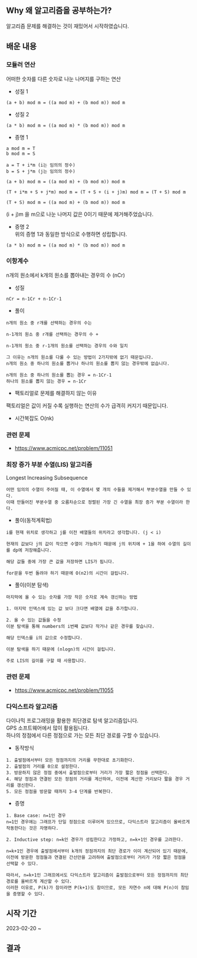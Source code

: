 ## Why 왜 알고리즘을 공부하는가?
알고리즘 문제를 해결하는 것이 재밌어서 시작하였습니다.

## 배운 내용


### 모듈러 연산
어떠한 숫자를 다른 숫자로 나눈 나머지를 구하는 연산    
- 성질 1
```
(a + b) mod m = ((a mod m) + (b mod m)) mod m
```

- 성질 2
```
(a * b) mod m = ((a mod m) * (b mod m)) mod m
```

- 증명 1
```
a mod m = T       
b mod m = S       

a = T + i*m (i는 임의의 정수)          
b = S + j*m (j는 임의의 정수)   

(a + b) mod m = ((a mod m) + (b mod m)) mod m

(T + i*m + S + j*m) mod m = (T + S + (i + j)m) mod m = (T + S) mod m

(T + S) mod m = ((a mod m) + (b mod m)) mod m
```
(i + j)m 을 m으로 나눈 나머지 값은 0이기 때문에 제거해주었습니다.

- 증명 2         
위의 증명 1과 동일한 방식으로 수행하면 성립합니다.

```
(a * b) mod m = ((a mod m) * (b mod m)) mod m
```


### 이항계수
n개의 원소에서 k개의 원소를 뽑아내는 경우의 수 (nCr)

- 성질
```
nCr = n-1Cr + n-1Cr-1
```

- 풀이
```
n개의 원소 중 r개를 선택하는 경우의 수는 

n-1개의 원소 중 r개를 선택하는 경우의 수 +

n-1개의 원소 중 r-1개의 원소를 선택하는 경우의 수와 일치

그 이유는 n개의 원소를 다룰 수 있는 방법이 2가지밖에 없기 때문입니다.
n개의 원소 중 하나의 원소를 뽑거나 하나의 원소를 뽑지 않는 경우밖에 없습니다.

n개의 원소 중 하나의 원소를 뽑는 경우 = n-1Cr-1
하나의 원소를 뽑지 않는 경우 = n-1Cr
```

- 팩토리얼로 문제를 해결하지 않는 이유

팩토리얼은 값이 커질 수록 실행하는 연산의 수가 급격히 커지기 때문입니다.

- 시간복잡도
O(nk)

### 관련 문제
- https://www.acmicpc.net/problem/11051


### 최장 증가 부분 수열(LIS) 알고리즘
Longest Increasing Subsequence     
```
어떤 임의의 수열이 주어질 때, 이 수열에서 몇 개의 수들을 제거해서 부분수열을 만들 수 있다. 
이때 만들어진 부분수열 중 오름차순으로 정렬된 가장 긴 수열을 최장 증가 부분 수열이라 한다.
```

- 풀이(동적계획법)
```
i를 현재 위치로 생각하고 j를 이전 배열들의 위치라고 생각합니다. (j < i)

현재의 값보다 j의 값이 작으면 수열이 가능하기 때문에 j의 위치에 + 1을 하여 수열의 길이를 dp에 저장해줍니다.

해당 값들 중에 가장 큰 값을 저장하면 LIS가 됩니다.

for문을 두번 돌려야 하기 때문에 O(n2)의 시간이 걸립니다.
```

- 풀이(이분 탐색)
```
마지막에 올 수 있는 숫자를 가장 작은 숫자로 계속 갱신하는 방법

1. 마지막 인덱스에 있는 값 보다 크다면 배열에 값을 추가합니다.

2. 올 수 있는 값들을 수정
이분 탐색을 통해 numbers의 i번째 값보다 작거나 같은 경우를 찾습니다.

해당 인덱스를 i의 값으로 수정합니다.

이분 탐색을 하기 때문에 (nlogn)의 시간이 걸립니다.

주로 LIS의 길이를 구할 때 사용합니다.
```

### 관련 문제
- https://www.acmicpc.net/problem/11055

### 다익스트라 알고리즘
다이나믹 프로그래밍을 활용한 최단경로 탐색 알고리즘입니다.       
GPS 소프트웨어에서 많이 활용됩니다.       
하나의 정점에서 다른 정점으로 가는 모든 최단 경로를 구할 수 있습니다.          

- 동작방식
```
1. 출발점에서부터 모든 정점까지의 거리를 무한대로 초기화한다.
2. 출발점의 거리를 0으로 설정한다.
3. 방문하지 않은 정점 중에서 출발점으로부터 거리가 가장 짧은 정점을 선택한다.
4. 해당 정점과 연결된 모든 정점의 거리를 계산하여, 이전에 계산한 거리보다 짧을 경우 거리를 갱신한다.
5. 모든 정점을 방문할 때까지 3-4 단계를 반복한다.
```

- 증명
```
1. Base case: n=1인 경우
n=1인 경우에는 그래프가 단일 정점으로 이루어져 있으므로, 다익스트라 알고리즘이 올바르게 작동한다는 것은 자명하다.

2. Inductive step: n=k인 경우가 성립한다고 가정하고, n=k+1인 경우를 고려한다.

n=k+1인 경우에 출발점에서부터 k개의 정점까지의 최단 경로가 이미 계산되어 있기 때문에, 
이전에 방문한 정점들과 연결된 간선만을 고려하여 출발점으로부터 거리가 가장 짧은 정점을 선택할 수 있다.

따라서, n=k+1인 그래프에서도 다익스트라 알고리즘이 출발점으로부터 모든 정점까지의 최단 경로를 올바르게 계산할 수 있다. 
이러한 이유로, P(k)가 참이라면 P(k+1)도 참이므로, 모든 자연수 n에 대해 P(n)이 참임을 증명할 수 있다.
```

## 시작 기간
2023-02-20 ~ 


## 결과
